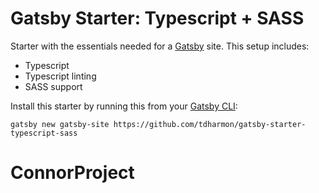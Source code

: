 # Gatsby Starter: Typescript + SASS
Starter with the essentials needed for a [Gatsby](https://www.gatsbyjs.org/) site. This setup includes:

- Typescript
- Typescript linting
- SASS support

Install this starter by running this from your [Gatsby CLI](https://next.gatsbyjs.org/tutorial/part-zero/#install-the-gatsby-cli):
```
gatsby new gatsby-site https://github.com/tdharmon/gatsby-starter-typescript-sass
```
# ConnorProject
